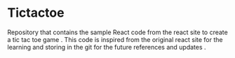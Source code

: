 # Tictactoe
Repository that contains the sample React code from the react site to create a tic tac toe game . This code is inspired from the original  react site for the learning and storing in the git for the future references and updates . 
